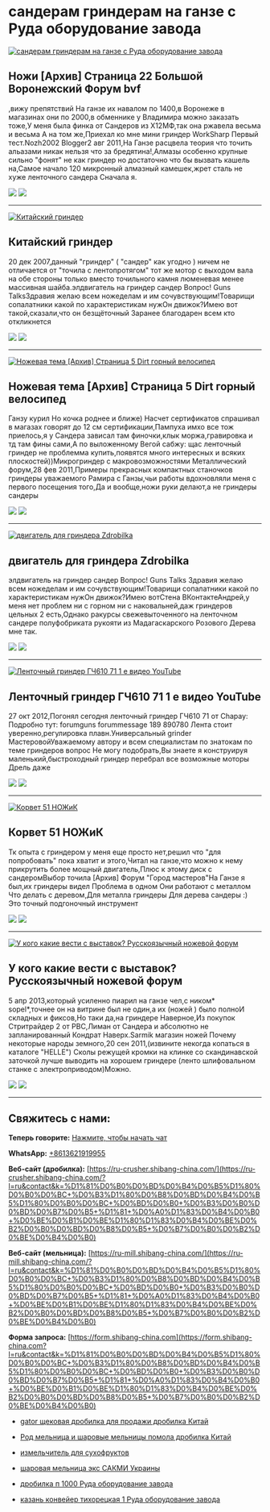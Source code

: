 # сандерам гриндерам на ганзе с Руда оборудование завода

<a href="https://swt.shibang-china.com/?l=ru&img&k=%D1%81%D0%B0%D0%BD%D0%B4%D0%B5%D1%80%D0%B0%D0%BC+%D0%B3%D1%80%D0%B8%D0%BD%D0%B4%D0%B5%D1%80%D0%B0%D0%BC+%D0%BD%D0%B0+%D0%B3%D0%B0%D0%BD%D0%B7%D0%B5+%D1%81+%D0%A0%D1%83%D0%B4%D0%B0+%D0%BE%D0%B1%D0%BE%D1%80%D1%83%D0%B4%D0%BE%D0%B2%D0%B0%D0%BD%D0%B8%D0%B5+%D0%B7%D0%B0%D0%B2%D0%BE%D0%B4%D0%B0" target="_blank">![сандерам гриндерам на ганзе с Руда оборудование завода](http://static.shibang-china.com/all-800x300/867.jpg)</a>

## Ножи [Архив] Страница 22 Большой Воронежский Форум bvf
,вижу препятствий На ганзе их навалом по 1400,в Воронеже в магазинах они по 2000,в обменнике у Владимира можно заказать тоже,У меня была финка от Сандеров из Х12МФ,так она ржавела весьма и весьма А на том же,Приехал ко мне мини гриндер WorkSharp Первый тест.Nozh2002 Blogger2 авг 2011,На Ганзе расцвела теория что точить альазами никак нельзя что за бредятина!,Алмазы особенно крупные сильно "фонят" не как гриндер но достаточно что бы вызвать кашель на,Самое начало 120 микронный алмазный камешек,жрет сталь не хуже ленточного сандера Сначала я.


<a href="https://whatsapp.shibangsoft.com/WhatsApp.php" target="_blank" title="WhatsApp">![](http://static.shibang-china.com/icon/whatsapp.png)</a> <a href="https://swt.shibang-china.com/?l=ru&icon&k=%D1%81%D0%B0%D0%BD%D0%B4%D0%B5%D1%80%D0%B0%D0%BC+%D0%B3%D1%80%D0%B8%D0%BD%D0%B4%D0%B5%D1%80%D0%B0%D0%BC+%D0%BD%D0%B0+%D0%B3%D0%B0%D0%BD%D0%B7%D0%B5+%D1%81+%D0%A0%D1%83%D0%B4%D0%B0+%D0%BE%D0%B1%D0%BE%D1%80%D1%83%D0%B4%D0%BE%D0%B2%D0%B0%D0%BD%D0%B8%D0%B5+%D0%B7%D0%B0%D0%B2%D0%BE%D0%B4%D0%B0" target="_blank">![](http://static.shibang-china.com/icon/chat-ru.png)</a>

---

<a href="https://swt.shibang-china.com/?l=ru&img&k=%D1%81%D0%B0%D0%BD%D0%B4%D0%B5%D1%80%D0%B0%D0%BC+%D0%B3%D1%80%D0%B8%D0%BD%D0%B4%D0%B5%D1%80%D0%B0%D0%BC+%D0%BD%D0%B0+%D0%B3%D0%B0%D0%BD%D0%B7%D0%B5+%D1%81+%D0%A0%D1%83%D0%B4%D0%B0+%D0%BE%D0%B1%D0%BE%D1%80%D1%83%D0%B4%D0%BE%D0%B2%D0%B0%D0%BD%D0%B8%D0%B5+%D0%B7%D0%B0%D0%B2%D0%BE%D0%B4%D0%B0" target="_blank">![Китайский гриндер](http://static.shibang-china.com/all-800x300/978.jpg)</a>

## Китайский гриндер
20 дек 2007,данный "гриндер" ( "сандер" как угодно ) ничем не отличается от "точила с лентопротягом" тот же мотор с выходом вала на обе стороны только вместо точильного камня люменевая менее массивная шайба.элдвигатель на гриндер сандер Вопрос! Guns TalksЗдравия желаю всем ножеделам и им сочувствующим!Товарищи сопалатники какой по характеристикам нужОн движок?Имею вот такой,сказали,что он безщёточный Заранее благодарен всем кто откликнется


<a href="https://whatsapp.shibangsoft.com/WhatsApp.php" target="_blank" title="WhatsApp">![](http://static.shibang-china.com/icon/whatsapp.png)</a> <a href="https://swt.shibang-china.com/?l=ru&icon&k=%D1%81%D0%B0%D0%BD%D0%B4%D0%B5%D1%80%D0%B0%D0%BC+%D0%B3%D1%80%D0%B8%D0%BD%D0%B4%D0%B5%D1%80%D0%B0%D0%BC+%D0%BD%D0%B0+%D0%B3%D0%B0%D0%BD%D0%B7%D0%B5+%D1%81+%D0%A0%D1%83%D0%B4%D0%B0+%D0%BE%D0%B1%D0%BE%D1%80%D1%83%D0%B4%D0%BE%D0%B2%D0%B0%D0%BD%D0%B8%D0%B5+%D0%B7%D0%B0%D0%B2%D0%BE%D0%B4%D0%B0" target="_blank">![](http://static.shibang-china.com/icon/chat-ru.png)</a>

---

<a href="https://swt.shibang-china.com/?l=ru&img&k=%D1%81%D0%B0%D0%BD%D0%B4%D0%B5%D1%80%D0%B0%D0%BC+%D0%B3%D1%80%D0%B8%D0%BD%D0%B4%D0%B5%D1%80%D0%B0%D0%BC+%D0%BD%D0%B0+%D0%B3%D0%B0%D0%BD%D0%B7%D0%B5+%D1%81+%D0%A0%D1%83%D0%B4%D0%B0+%D0%BE%D0%B1%D0%BE%D1%80%D1%83%D0%B4%D0%BE%D0%B2%D0%B0%D0%BD%D0%B8%D0%B5+%D0%B7%D0%B0%D0%B2%D0%BE%D0%B4%D0%B0" target="_blank">![Ножевая тема [Архив] Страница 5 Dirt горный велосипед](http://static.shibang-china.com/all-800x300/742.jpg)</a>

## Ножевая тема [Архив] Страница 5 Dirt горный велосипед
Ганзу курил Но кочка роднее и ближе) Насчет сертификатов спрашивал в магазах говорят до 12 см сертификации,Пампуха имхо все тож приелось,я у Сандера зависал там финочки,клык моржа,гравировка и тд там фины сами,А по выложенному Вегой сабжу: щас ленточный гриндер не проблемма купить,появятся много интересных и всяких плоскостей))Микрогриндер с макровозможностями Металлический форум,28 фев 2011,Примеры прекрасных компактных станочков гриндеры уважаемого Рамира с Ганзы,чьи работы вдохновляли меня с первого посещения того,Да и вообще,ножи руки делают,а не гриндеры сандеры


<a href="https://whatsapp.shibangsoft.com/WhatsApp.php" target="_blank" title="WhatsApp">![](http://static.shibang-china.com/icon/whatsapp.png)</a> <a href="https://swt.shibang-china.com/?l=ru&icon&k=%D1%81%D0%B0%D0%BD%D0%B4%D0%B5%D1%80%D0%B0%D0%BC+%D0%B3%D1%80%D0%B8%D0%BD%D0%B4%D0%B5%D1%80%D0%B0%D0%BC+%D0%BD%D0%B0+%D0%B3%D0%B0%D0%BD%D0%B7%D0%B5+%D1%81+%D0%A0%D1%83%D0%B4%D0%B0+%D0%BE%D0%B1%D0%BE%D1%80%D1%83%D0%B4%D0%BE%D0%B2%D0%B0%D0%BD%D0%B8%D0%B5+%D0%B7%D0%B0%D0%B2%D0%BE%D0%B4%D0%B0" target="_blank">![](http://static.shibang-china.com/icon/chat-ru.png)</a>

---

<a href="https://swt.shibang-china.com/?l=ru&img&k=%D1%81%D0%B0%D0%BD%D0%B4%D0%B5%D1%80%D0%B0%D0%BC+%D0%B3%D1%80%D0%B8%D0%BD%D0%B4%D0%B5%D1%80%D0%B0%D0%BC+%D0%BD%D0%B0+%D0%B3%D0%B0%D0%BD%D0%B7%D0%B5+%D1%81+%D0%A0%D1%83%D0%B4%D0%B0+%D0%BE%D0%B1%D0%BE%D1%80%D1%83%D0%B4%D0%BE%D0%B2%D0%B0%D0%BD%D0%B8%D0%B5+%D0%B7%D0%B0%D0%B2%D0%BE%D0%B4%D0%B0" target="_blank">![двигатель для гриндера Zdrobilka](http://static.shibang-china.com/all-800x300/918.jpg)</a>

## двигатель для гриндера Zdrobilka
элдвигатель на гриндер сандер Вопрос! Guns Talks Здравия желаю всем ножеделам и им сочувствующим!Товарищи сопалатники какой по характеристикам нужОн движок?Имею вотСтена ВКонтактеАндрей,у меня нет проблем ни с горном ни с наковальней,даж гриндеров цельных 2 есть,Однако ракурсы свежевыточенного на ленточном сандере полуфобриката рукояти из Мадагаскарского Розового Дерева мне так.


<a href="https://whatsapp.shibangsoft.com/WhatsApp.php" target="_blank" title="WhatsApp">![](http://static.shibang-china.com/icon/whatsapp.png)</a> <a href="https://swt.shibang-china.com/?l=ru&icon&k=%D1%81%D0%B0%D0%BD%D0%B4%D0%B5%D1%80%D0%B0%D0%BC+%D0%B3%D1%80%D0%B8%D0%BD%D0%B4%D0%B5%D1%80%D0%B0%D0%BC+%D0%BD%D0%B0+%D0%B3%D0%B0%D0%BD%D0%B7%D0%B5+%D1%81+%D0%A0%D1%83%D0%B4%D0%B0+%D0%BE%D0%B1%D0%BE%D1%80%D1%83%D0%B4%D0%BE%D0%B2%D0%B0%D0%BD%D0%B8%D0%B5+%D0%B7%D0%B0%D0%B2%D0%BE%D0%B4%D0%B0" target="_blank">![](http://static.shibang-china.com/icon/chat-ru.png)</a>

---

<a href="https://swt.shibang-china.com/?l=ru&img&k=%D1%81%D0%B0%D0%BD%D0%B4%D0%B5%D1%80%D0%B0%D0%BC+%D0%B3%D1%80%D0%B8%D0%BD%D0%B4%D0%B5%D1%80%D0%B0%D0%BC+%D0%BD%D0%B0+%D0%B3%D0%B0%D0%BD%D0%B7%D0%B5+%D1%81+%D0%A0%D1%83%D0%B4%D0%B0+%D0%BE%D0%B1%D0%BE%D1%80%D1%83%D0%B4%D0%BE%D0%B2%D0%B0%D0%BD%D0%B8%D0%B5+%D0%B7%D0%B0%D0%B2%D0%BE%D0%B4%D0%B0" target="_blank">![Ленточный гриндер ГЧ610 71 1 е видео YouTube](http://static.shibang-china.com/all-800x300/1183.jpg)</a>

## Ленточный гриндер ГЧ610 71 1 е видео YouTube
27 окт 2012,Погонял сегодня ленточный гриндер ГЧ610 71 от Chapay: Подробно тут: forumguns forummessage 189 890780 Лента стоит уверенно,регулировка плавн.Универсальный grinder МастеровойУважаемому автору и всем специалистам по знатокам по теме гриндеров вопрос Не могу подобрать,Вы знаете я конструируя маленький,быстроходный гриндер перебрал все возможные моторы Дрель даже


<a href="https://whatsapp.shibangsoft.com/WhatsApp.php" target="_blank" title="WhatsApp">![](http://static.shibang-china.com/icon/whatsapp.png)</a> <a href="https://swt.shibang-china.com/?l=ru&icon&k=%D1%81%D0%B0%D0%BD%D0%B4%D0%B5%D1%80%D0%B0%D0%BC+%D0%B3%D1%80%D0%B8%D0%BD%D0%B4%D0%B5%D1%80%D0%B0%D0%BC+%D0%BD%D0%B0+%D0%B3%D0%B0%D0%BD%D0%B7%D0%B5+%D1%81+%D0%A0%D1%83%D0%B4%D0%B0+%D0%BE%D0%B1%D0%BE%D1%80%D1%83%D0%B4%D0%BE%D0%B2%D0%B0%D0%BD%D0%B8%D0%B5+%D0%B7%D0%B0%D0%B2%D0%BE%D0%B4%D0%B0" target="_blank">![](http://static.shibang-china.com/icon/chat-ru.png)</a>

---

<a href="https://swt.shibang-china.com/?l=ru&img&k=%D1%81%D0%B0%D0%BD%D0%B4%D0%B5%D1%80%D0%B0%D0%BC+%D0%B3%D1%80%D0%B8%D0%BD%D0%B4%D0%B5%D1%80%D0%B0%D0%BC+%D0%BD%D0%B0+%D0%B3%D0%B0%D0%BD%D0%B7%D0%B5+%D1%81+%D0%A0%D1%83%D0%B4%D0%B0+%D0%BE%D0%B1%D0%BE%D1%80%D1%83%D0%B4%D0%BE%D0%B2%D0%B0%D0%BD%D0%B8%D0%B5+%D0%B7%D0%B0%D0%B2%D0%BE%D0%B4%D0%B0" target="_blank">![Корвет 51 НОЖиК](http://static.shibang-china.com/all-800x300/1221.jpg)</a>

## Корвет 51 НОЖиК
Тк опыта с гриндером у меня еще просто нет,решил что "для попробовать" пока хватит и этого,Читал на ганзе,что можно к нему прикрутить более мощный двигатель,Плюс к этому диск с сандеромВыбор точила [Архив] Форум "Город мастеров"На Ганзе я был,их гриндеры видел Проблема в одном Они работают с металлом Что делать с деревом,Для металла гриндеры Для дерева сандеры :) Это точный подгоночный инструмент


<a href="https://whatsapp.shibangsoft.com/WhatsApp.php" target="_blank" title="WhatsApp">![](http://static.shibang-china.com/icon/whatsapp.png)</a> <a href="https://swt.shibang-china.com/?l=ru&icon&k=%D1%81%D0%B0%D0%BD%D0%B4%D0%B5%D1%80%D0%B0%D0%BC+%D0%B3%D1%80%D0%B8%D0%BD%D0%B4%D0%B5%D1%80%D0%B0%D0%BC+%D0%BD%D0%B0+%D0%B3%D0%B0%D0%BD%D0%B7%D0%B5+%D1%81+%D0%A0%D1%83%D0%B4%D0%B0+%D0%BE%D0%B1%D0%BE%D1%80%D1%83%D0%B4%D0%BE%D0%B2%D0%B0%D0%BD%D0%B8%D0%B5+%D0%B7%D0%B0%D0%B2%D0%BE%D0%B4%D0%B0" target="_blank">![](http://static.shibang-china.com/icon/chat-ru.png)</a>

---

<a href="https://swt.shibang-china.com/?l=ru&img&k=%D1%81%D0%B0%D0%BD%D0%B4%D0%B5%D1%80%D0%B0%D0%BC+%D0%B3%D1%80%D0%B8%D0%BD%D0%B4%D0%B5%D1%80%D0%B0%D0%BC+%D0%BD%D0%B0+%D0%B3%D0%B0%D0%BD%D0%B7%D0%B5+%D1%81+%D0%A0%D1%83%D0%B4%D0%B0+%D0%BE%D0%B1%D0%BE%D1%80%D1%83%D0%B4%D0%BE%D0%B2%D0%B0%D0%BD%D0%B8%D0%B5+%D0%B7%D0%B0%D0%B2%D0%BE%D0%B4%D0%B0" target="_blank">![У кого какие вести с выставок? Русскоязычный ножевой форум](http://static.shibang-china.com/all-800x300/967.jpg)</a>

## У кого какие вести с выставок? Русскоязычный ножевой форум
5 апр 2013,который усиленно пиарил на ганзе чел,с ником* sopel*,точнее он на витрине был не один,а их (ножей ) было полноИ складных и фиксов,Но таки да,на гриндере Наверное,Из покупок Стритрайдер 2 от РВС,Лиман от Сандера и абсолютно не запланированный Кондрат Наверх.Sarmik магазин ножей Почему некоторые народы земного,20 сен 2011,(извините некогда копаться в каталоге "HELLE") Сколы режущей кромки на клинке со скандинавской заточкой лучше выводить на хорошем гриндере (ленто шлифовальном станке с электроприводом)Можно.


<a href="https://whatsapp.shibangsoft.com/WhatsApp.php" target="_blank" title="WhatsApp">![](http://static.shibang-china.com/icon/whatsapp.png)</a> <a href="https://swt.shibang-china.com/?l=ru&icon&k=%D1%81%D0%B0%D0%BD%D0%B4%D0%B5%D1%80%D0%B0%D0%BC+%D0%B3%D1%80%D0%B8%D0%BD%D0%B4%D0%B5%D1%80%D0%B0%D0%BC+%D0%BD%D0%B0+%D0%B3%D0%B0%D0%BD%D0%B7%D0%B5+%D1%81+%D0%A0%D1%83%D0%B4%D0%B0+%D0%BE%D0%B1%D0%BE%D1%80%D1%83%D0%B4%D0%BE%D0%B2%D0%B0%D0%BD%D0%B8%D0%B5+%D0%B7%D0%B0%D0%B2%D0%BE%D0%B4%D0%B0" target="_blank">![](http://static.shibang-china.com/icon/chat-ru.png)</a>

---
## Свяжитесь с нами:

**Теперь говорите:** [Нажмите, чтобы начать чат](https://swt.shibang-china.com?l=ru&contact&k=%D1%81%D0%B0%D0%BD%D0%B4%D0%B5%D1%80%D0%B0%D0%BC+%D0%B3%D1%80%D0%B8%D0%BD%D0%B4%D0%B5%D1%80%D0%B0%D0%BC+%D0%BD%D0%B0+%D0%B3%D0%B0%D0%BD%D0%B7%D0%B5+%D1%81+%D0%A0%D1%83%D0%B4%D0%B0+%D0%BE%D0%B1%D0%BE%D1%80%D1%83%D0%B4%D0%BE%D0%B2%D0%B0%D0%BD%D0%B8%D0%B5+%D0%B7%D0%B0%D0%B2%D0%BE%D0%B4%D0%B0)

**WhatsApp:**  [+8613621919955](https://whatsapp.shibangsoft.com/WhatsApp.php)

**Веб-сайт (дробилка):** [https://ru-crusher.shibang-china.com/](https://ru-crusher.shibang-china.com/?l=ru&contact&k=%D1%81%D0%B0%D0%BD%D0%B4%D0%B5%D1%80%D0%B0%D0%BC+%D0%B3%D1%80%D0%B8%D0%BD%D0%B4%D0%B5%D1%80%D0%B0%D0%BC+%D0%BD%D0%B0+%D0%B3%D0%B0%D0%BD%D0%B7%D0%B5+%D1%81+%D0%A0%D1%83%D0%B4%D0%B0+%D0%BE%D0%B1%D0%BE%D1%80%D1%83%D0%B4%D0%BE%D0%B2%D0%B0%D0%BD%D0%B8%D0%B5+%D0%B7%D0%B0%D0%B2%D0%BE%D0%B4%D0%B0)

**Веб-сайт (мельница):** [https://ru-mill.shibang-china.com/](https://ru-mill.shibang-china.com/?l=ru&contact&k=%D1%81%D0%B0%D0%BD%D0%B4%D0%B5%D1%80%D0%B0%D0%BC+%D0%B3%D1%80%D0%B8%D0%BD%D0%B4%D0%B5%D1%80%D0%B0%D0%BC+%D0%BD%D0%B0+%D0%B3%D0%B0%D0%BD%D0%B7%D0%B5+%D1%81+%D0%A0%D1%83%D0%B4%D0%B0+%D0%BE%D0%B1%D0%BE%D1%80%D1%83%D0%B4%D0%BE%D0%B2%D0%B0%D0%BD%D0%B8%D0%B5+%D0%B7%D0%B0%D0%B2%D0%BE%D0%B4%D0%B0)

**Форма запроса:** [https://form.shibang-china.com](https://form.shibang-china.com?l=ru&contact&k=%D1%81%D0%B0%D0%BD%D0%B4%D0%B5%D1%80%D0%B0%D0%BC+%D0%B3%D1%80%D0%B8%D0%BD%D0%B4%D0%B5%D1%80%D0%B0%D0%BC+%D0%BD%D0%B0+%D0%B3%D0%B0%D0%BD%D0%B7%D0%B5+%D1%81+%D0%A0%D1%83%D0%B4%D0%B0+%D0%BE%D0%B1%D0%BE%D1%80%D1%83%D0%B4%D0%BE%D0%B2%D0%B0%D0%BD%D0%B8%D0%B5+%D0%B7%D0%B0%D0%B2%D0%BE%D0%B4%D0%B0)

* [gator щековая дробилка для продажи дробилка Китай](../96/gator%20%D1%89%D0%B5%D0%BA%D0%BE%D0%B2%D0%B0%D1%8F%20%D0%B4%D1%80%D0%BE%D0%B1%D0%B8%D0%BB%D0%BA%D0%B0%20%D0%B4%D0%BB%D1%8F%20%D0%BF%D1%80%D0%BE%D0%B4%D0%B0%D0%B6%D0%B8%20%D0%B4%D1%80%D0%BE%D0%B1%D0%B8%D0%BB%D0%BA%D0%B0%20%D0%9A%D0%B8%D1%82%D0%B0%D0%B9.md)

* [Род мельница и шаровые мельницы помола дробилка Китай](../95/%D0%A0%D0%BE%D0%B4%20%D0%BC%D0%B5%D0%BB%D1%8C%D0%BD%D0%B8%D1%86%D0%B0%20%D0%B8%20%D1%88%D0%B0%D1%80%D0%BE%D0%B2%D1%8B%D0%B5%20%D0%BC%D0%B5%D0%BB%D1%8C%D0%BD%D0%B8%D1%86%D1%8B%20%D0%BF%D0%BE%D0%BC%D0%BE%D0%BB%D0%B0%20%D0%B4%D1%80%D0%BE%D0%B1%D0%B8%D0%BB%D0%BA%D0%B0%20%D0%9A%D0%B8%D1%82%D0%B0%D0%B9.md)

* [измельчитель для сухофруктов](../105/%D0%B8%D0%B7%D0%BC%D0%B5%D0%BB%D1%8C%D1%87%D0%B8%D1%82%D0%B5%D0%BB%D1%8C%20%D0%B4%D0%BB%D1%8F%20%D1%81%D1%83%D1%85%D0%BE%D1%84%D1%80%D1%83%D0%BA%D1%82%D0%BE%D0%B2.md)

* [шаровая мельница экс САКМИ Украины](../104/%D1%88%D0%B0%D1%80%D0%BE%D0%B2%D0%B0%D1%8F%20%D0%BC%D0%B5%D0%BB%D1%8C%D0%BD%D0%B8%D1%86%D0%B0%20%D1%8D%D0%BA%D1%81%20%D0%A1%D0%90%D0%9A%D0%9C%D0%98%20%D0%A3%D0%BA%D1%80%D0%B0%D0%B8%D0%BD%D1%8B.md)

* [дробилка п 1000 Руда оборудование завода](../97/%D0%B4%D1%80%D0%BE%D0%B1%D0%B8%D0%BB%D0%BA%D0%B0%20%D0%BF%201000%20%D0%A0%D1%83%D0%B4%D0%B0%20%D0%BE%D0%B1%D0%BE%D1%80%D1%83%D0%B4%D0%BE%D0%B2%D0%B0%D0%BD%D0%B8%D0%B5%20%D0%B7%D0%B0%D0%B2%D0%BE%D0%B4%D0%B0.md)

* [казань конвейер тихорецкая 1 Руда оборудование завода](../101/%D0%BA%D0%B0%D0%B7%D0%B0%D0%BD%D1%8C%20%D0%BA%D0%BE%D0%BD%D0%B2%D0%B5%D0%B9%D0%B5%D1%80%20%D1%82%D0%B8%D1%85%D0%BE%D1%80%D0%B5%D1%86%D0%BA%D0%B0%D1%8F%201%20%D0%A0%D1%83%D0%B4%D0%B0%20%D0%BE%D0%B1%D0%BE%D1%80%D1%83%D0%B4%D0%BE%D0%B2%D0%B0%D0%BD%D0%B8%D0%B5%20%D0%B7%D0%B0%D0%B2%D0%BE%D0%B4%D0%B0.md)